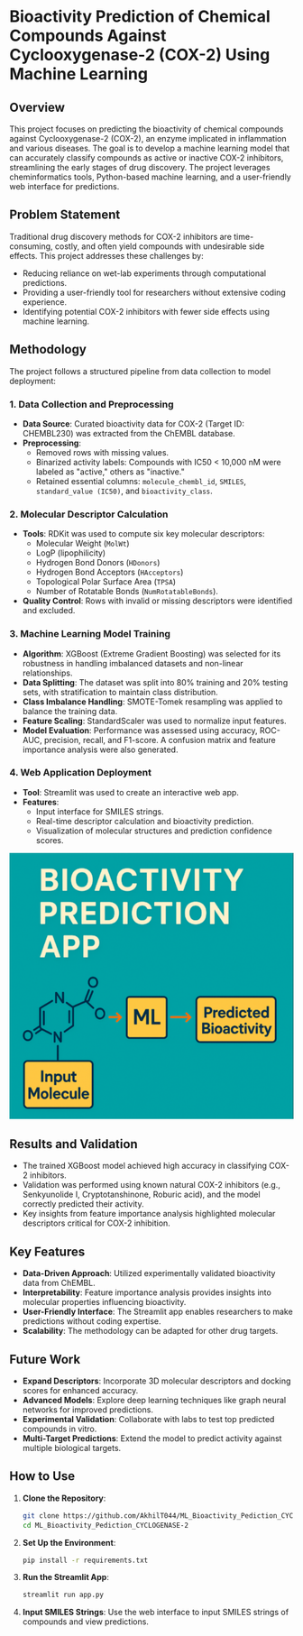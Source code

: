 # Bioactivity Prediction of Chemical Compounds Against Cyclooxygenase-2 (COX-2) Using Machine Learning

## Overview
This project focuses on predicting the bioactivity of chemical compounds against Cyclooxygenase-2 (COX-2), an enzyme implicated in inflammation and various diseases. The goal is to develop a machine learning model that can accurately classify compounds as active or inactive COX-2 inhibitors, streamlining the early stages of drug discovery. The project leverages cheminformatics tools, Python-based machine learning, and a user-friendly web interface for predictions.



## Problem Statement
Traditional drug discovery methods for COX-2 inhibitors are time-consuming, costly, and often yield compounds with undesirable side effects. This project addresses these challenges by:
- Reducing reliance on wet-lab experiments through computational predictions.
- Providing a user-friendly tool for researchers without extensive coding experience.
- Identifying potential COX-2 inhibitors with fewer side effects using machine learning.



## Methodology
The project follows a structured pipeline from data collection to model deployment:

### 1. Data Collection and Preprocessing
- **Data Source**: Curated bioactivity data for COX-2 (Target ID: CHEMBL230) was extracted from the ChEMBL database.
- **Preprocessing**:
  - Removed rows with missing values.
  - Binarized activity labels: Compounds with IC50 < 10,000 nM were labeled as "active," others as "inactive."
  - Retained essential columns: `molecule_chembl_id`, `SMILES`, `standard_value (IC50)`, and `bioactivity_class`.

### 2. Molecular Descriptor Calculation
- **Tools**: RDKit was used to compute six key molecular descriptors:
  - Molecular Weight (`MolWt`)
  - LogP (lipophilicity)
  - Hydrogen Bond Donors (`HDonors`)
  - Hydrogen Bond Acceptors (`HAcceptors`)
  - Topological Polar Surface Area (`TPSA`)
  - Number of Rotatable Bonds (`NumRotatableBonds`).
- **Quality Control**: Rows with invalid or missing descriptors were identified and excluded.

### 3. Machine Learning Model Training
- **Algorithm**: XGBoost (Extreme Gradient Boosting) was selected for its robustness in handling imbalanced datasets and non-linear relationships.
- **Data Splitting**: The dataset was split into 80% training and 20% testing sets, with stratification to maintain class distribution.
- **Class Imbalance Handling**: SMOTE-Tomek resampling was applied to balance the training data.
- **Feature Scaling**: StandardScaler was used to normalize input features.
- **Model Evaluation**: Performance was assessed using accuracy, ROC-AUC, precision, recall, and F1-score. A confusion matrix and feature importance analysis were also generated.

### 4. Web Application Deployment
- **Tool**: Streamlit was used to create an interactive web app.
- **Features**:
  - Input interface for SMILES strings.
  - Real-time descriptor calculation and bioactivity prediction.
  - Visualization of molecular structures and prediction confidence scores.

![web app-](https://github.com/AkhilT044/ML_Bioactivity_Pediction_CYCLOGENASE-2/blob/main/Logo.png)


## Results and Validation
- The trained XGBoost model achieved high accuracy in classifying COX-2 inhibitors.
- Validation was performed using known natural COX-2 inhibitors (e.g., Senkyunolide I, Cryptotanshinone, Roburic acid), and the model correctly predicted their activity.
- Key insights from feature importance analysis highlighted molecular descriptors critical for COX-2 inhibition.



## Key Features
- **Data-Driven Approach**: Utilized experimentally validated bioactivity data from ChEMBL.
- **Interpretability**: Feature importance analysis provides insights into molecular properties influencing bioactivity.
- **User-Friendly Interface**: The Streamlit app enables researchers to make predictions without coding expertise.
- **Scalability**: The methodology can be adapted for other drug targets.



## Future Work
- **Expand Descriptors**: Incorporate 3D molecular descriptors and docking scores for enhanced accuracy.
- **Advanced Models**: Explore deep learning techniques like graph neural networks for improved predictions.
- **Experimental Validation**: Collaborate with labs to test top predicted compounds in vitro.
- **Multi-Target Predictions**: Extend the model to predict activity against multiple biological targets.



## How to Use
1. **Clone the Repository**:
   ```bash
   git clone https://github.com/AkhilT044/ML_Bioactivity_Pediction_CYCLOGENASE-2.git
   cd ML_Bioactivity_Pediction_CYCLOGENASE-2
   ```

2. **Set Up the Environment**:
   ```bash
   pip install -r requirements.txt
   ```

3. **Run the Streamlit App**:
   ```bash
   streamlit run app.py
   ```

4. **Input SMILES Strings**: Use the web interface to input SMILES strings of compounds and view predictions.


